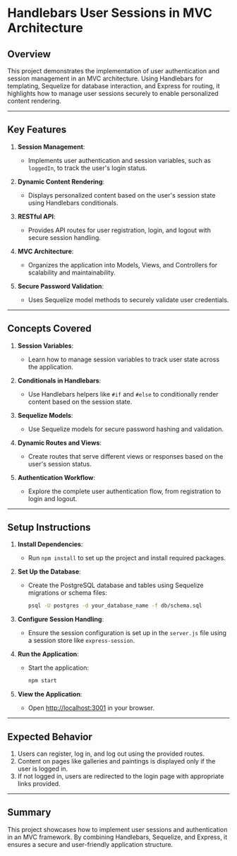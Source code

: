 # Handlebars User Sessions in MVC Architecture

## Overview

This project demonstrates the implementation of user authentication and session management in an MVC architecture. Using Handlebars for templating, Sequelize for database interaction, and Express for routing, it highlights how to manage user sessions securely to enable personalized content rendering.

---

## Key Features

1. **Session Management**:

   - Implements user authentication and session variables, such as `loggedIn`, to track the user's login status.

2. **Dynamic Content Rendering**:

   - Displays personalized content based on the user's session state using Handlebars conditionals.

3. **RESTful API**:

   - Provides API routes for user registration, login, and logout with secure session handling.

4. **MVC Architecture**:

   - Organizes the application into Models, Views, and Controllers for scalability and maintainability.

5. **Secure Password Validation**:
   - Uses Sequelize model methods to securely validate user credentials.

---

## Concepts Covered

1. **Session Variables**:

   - Learn how to manage session variables to track user state across the application.

2. **Conditionals in Handlebars**:

   - Use Handlebars helpers like `#if` and `#else` to conditionally render content based on the session state.

3. **Sequelize Models**:

   - Use Sequelize models for secure password hashing and validation.

4. **Dynamic Routes and Views**:

   - Create routes that serve different views or responses based on the user's session status.

5. **Authentication Workflow**:
   - Explore the complete user authentication flow, from registration to login and logout.

---

## Setup Instructions

1. **Install Dependencies**:

   - Run `npm install` to set up the project and install required packages.

2. **Set Up the Database**:

   - Create the PostgreSQL database and tables using Sequelize migrations or schema files:
     ```bash
     psql -U postgres -d your_database_name -f db/schema.sql
     ```

3. **Configure Session Handling**:

   - Ensure the session configuration is set up in the `server.js` file using a session store like `express-session`.

4. **Run the Application**:

   - Start the application:
     ```bash
     npm start
     ```

5. **View the Application**:
   - Open [http://localhost:3001](http://localhost:3001) in your browser.

---

## Expected Behavior

1. Users can register, log in, and log out using the provided routes.
2. Content on pages like galleries and paintings is displayed only if the user is logged in.
3. If not logged in, users are redirected to the login page with appropriate links provided.

---

## Summary

This project showcases how to implement user sessions and authentication in an MVC framework. By combining Handlebars, Sequelize, and Express, it ensures a secure and user-friendly application structure.
